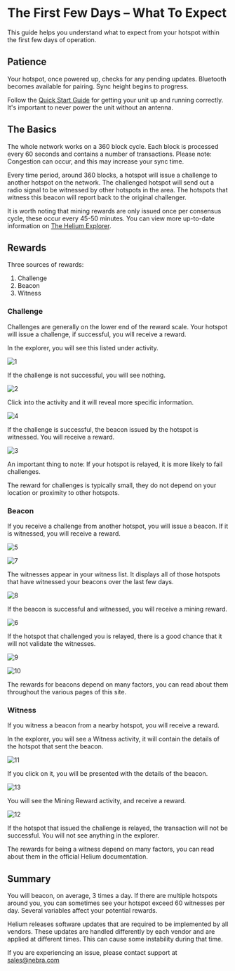 # The First Few Days – What To Expect

This guide helps you understand what to expect from your hotspot within the first few days of operation.

## Patience

Your hotspot, once powered up, checks for any pending updates. Bluetooth becomes available for pairing. Sync height begins to progress.

Follow the [Quick Start Guide](https://helium.nebra.com/indoor-hotspot/quick-start) for getting your unit up and running correctly. It's important to never power the unit without an antenna.

## The Basics

The whole network works on a 360 block cycle. Each block is processed every 60 seconds and contains a number of transactions. Please note: Congestion can occur, and this may increase your sync time.

Every time period, around 360 blocks, a hotspot will issue a challenge to another hotspot on the network. The challenged hotspot will send out a radio signal to be witnessed by other hotspots in the area. The hotspots that witness this beacon will report back to the original challenger. 

It is worth noting that mining rewards are only issued once per consensus cycle, these occur every 45-50 minutes. You can view more up-to-date information on [The Helium Explorer](https://explorer.helium.com/).

## Rewards

Three sources of rewards:
1. Challenge
2. Beacon
3. Witness

### Challenge

Challenges are generally on the lower end of the reward scale. Your hotspot will issue a challenge, if successful, you will receive a reward.

In the explorer, you will see this listed under activity.

![1](../media/screenshots/first-days/first-days-01.png)

If the challenge is not successful, you will see nothing.

![2](../media/screenshots/first-days/first-days-02.png)

Click into the activity and it will reveal more specific information.

![4](../media/screenshots/first-days/first-days-04.png)

If the challenge is successful, the beacon issued by the hotspot is witnessed. You will receive a reward.

![3](../media/screenshots/first-days/first-days-03.png)

An important thing to note: If your hotspot is relayed, it is more likely to fail challenges.

The reward for challenges is typically small, they do not depend on your location or proximity to other hotspots.

### Beacon

If you receive a challenge from another hotspot, you will issue a beacon. If it is witnessed, you will receive a reward.

![5](../media/screenshots/first-days/first-days-05.png)



![7](../media/screenshots/first-days/first-days-07.png)

The witnesses appear in your witness list. It displays all of those hotspots that have witnessed your beacons over the last few days.

![8](../media/screenshots/first-days/first-days-08.png)

If the beacon is successful and witnessed, you will receive a mining reward.

![6](../media/screenshots/first-days/first-days-06.png)

If the hotspot that challenged you is relayed, there is a good chance that it will not validate the witnesses.

![9](../media/screenshots/first-days/first-days-09.png)

![10](../media/screenshots/first-days/first-days-10.png)


The rewards for beacons depend on many factors, you can read about them throughout the various pages of this site.

### Witness

If you witness a beacon from a nearby hotspot, you will receive a reward.

In the explorer, you will see a Witness activity, it will contain the details of the hotspot that sent the beacon.

![11](../media/screenshots/first-days/first-days-11.png)

If you click on it, you will be presented with the details of the beacon.

![13](../media/screenshots/first-days/first-days-13.png)

You will see the Mining Reward activity, and receive a reward.

![12](../media/screenshots/first-days/first-days-12.png)

If the hotspot that issued the challenge is relayed, the transaction will not be successful. You will not see anything in the explorer.

The rewards for being a witness depend on many factors, you can read about them in the official Helium documentation.

## Summary

You will beacon, on average, 3 times a day. If there are multiple hotspots around you, you can sometimes see your hotspot exceed 60 witnesses per day. Several variables affect your potential rewards.

Helium releases software updates that are required to be implemented by all vendors. These updates are handled differently by each vendor and are applied at different times. This can cause some instability during that time.

If you are experiencing an issue, please contact support at sales@nebra.com
